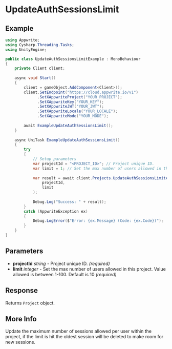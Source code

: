 # UpdateAuthSessionsLimit

## Example

```csharp
using Appwrite;
using Cysharp.Threading.Tasks;
using UnityEngine;

public class UpdateAuthSessionsLimitExample : MonoBehaviour
{
    private Client client;
    
    async void Start()
    {
        client = gameObject.AddComponent<Client>();
        client.SetEndpoint("https://cloud.appwrite.io/v1")
              .SetXAppwriteProject("YOUR_PROJECT");
              .SetXAppwriteKey("YOUR_KEY");
              .SetXAppwriteJWT("YOUR_JWT");
              .SetXAppwriteLocale("YOUR_LOCALE");
              .SetXAppwriteMode("YOUR_MODE");
        
        await ExampleUpdateAuthSessionsLimit();
    }
    
    async UniTask ExampleUpdateAuthSessionsLimit()
    {
        try
        {
            // Setup parameters
            var projectId = "<PROJECT_ID>"; // Project unique ID.
            var limit = 1; // Set the max number of users allowed in this project. Value allowed is between 1-100. Default is 10
            
            var result = await client.Projects.UpdateAuthSessionsLimitAsync(
                projectId,
                limit
            );
            
            Debug.Log("Success: " + result);
        }
        catch (AppwriteException ex)
        {
            Debug.LogError($"Error: {ex.Message} (Code: {ex.Code})");
        }
    }
}
```

## Parameters

- **projectId** *string* - Project unique ID. *(required)*
- **limit** *integer* - Set the max number of users allowed in this project. Value allowed is between 1-100. Default is 10 *(required)*

## Response

Returns `Project` object.
## More Info

Update the maximum number of sessions allowed per user within the project, if the limit is hit the oldest session will be deleted to make room for new sessions.
